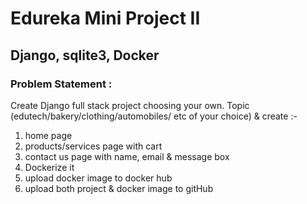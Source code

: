 # Edureka Mini Project II
## Django, sqlite3, Docker

### Problem Statement :
Create Django full stack project choosing your own.
Topic (edutech/bakery/clothing/automobiles/ etc of your choice) & create :-
1. home page
2. products/services page with cart
3. contact us page with name, email & message box
2. Dockerize it
3. upload docker image to docker hub
4. upload both project & docker image to gitHub
